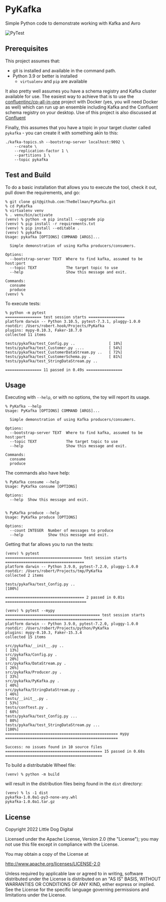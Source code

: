 # PyKafka
Simple Python code to demonstrate working with Kafka and Avro

![PyTest](https://github.com/TheBellman/PyKafka/workflows/PyTest/badge.svg?branch=main)


## Prerequisites
This project assumes that:

- git is installed and available in the command path.
- Python 3.9 or better is installed
  - `virtualenv` and `pip` are available

It also pretty well assumes you have a schema registry and Kafka cluster available for use. The easiest way to achieve that is to use the [confluentinc/cp-all-in-one](https://github.com/confluentinc/cp-all-in-one) project with Docker (yes, you will need Docker as well) which can run up an ensemble including Kafka and the Confluent schema registry on your desktop. Use of this project is also discussed at [Confluent](https://docs.confluent.io/platform/current/tutorials/build-your-own-demos.html)

Finally, this assumes that you have a topic in your target cluster called `pykafka` - you can create it with something akin to this:

```shell
./kafka-topics.sh --bootstrap-server localhost:9092 \
    --create \
    --replication-factor 1 \
    --partitions 1 \ 
    --topic pykafka
```

## Test and Build
To do a basic installation that allows you to execute the tool, check it out, pull down the requirements, and go:

```shell
% git clone git@github.com:TheBellman/PyKafka.git
% cd PyKafka
% virtualenv venv
% . venv/bin/activate
(venv) % python -m pip install --upgrade pip
(venv) % pip install -r requirements.txt
(venv) % pip install --editable .
(venv) % pykafka
Usage: pykafka [OPTIONS] COMMAND [ARGS]...

  Simple demonstration of using Kafka producers/consumers.

Options:
  --bootstrap-server TEXT  Where to find kafka, assumed to be host:port
  --topic TEXT             The target topic to use
  --help                   Show this message and exit.

Commands:
  consume
  produce
(venv) %
```

To execute tests:

```shell
% python -m pytest
================ test session starts ================
platform darwin -- Python 3.10.5, pytest-7.3.1, pluggy-1.0.0
rootdir: /Users/robert.hook/Projects/PyKafka
plugins: mypy-0.10.3, Faker-18.7.0
collected 11 items                                                                                                                                                                                         

tests/pykafka/test_Config.py ..               [ 18%]
tests/pykafka/test_Customer.py ....           [ 54%]
tests/pykafka/test_CustomerDataStream.py ..   [ 72%]
tests/pykafka/test_CustomerSchema.py .        [ 81%]
tests/pykafka/test_StringDataStream.py .. 

================ 11 passed in 0.49s ================
```

## Usage
Executing with `--help`, or with no options, the toy will report its usage.

```shell
% PyKafka --help
Usage: PyKafka [OPTIONS] COMMAND [ARGS]...

  Simple demonstration of using Kafka producers/consumers.

Options:
  --bootstrap-server TEXT  Where to find kafka, assumed to be host:port
  --topic TEXT             The target topic to use
  --help                   Show this message and exit.

Commands:
  consume
  produce
```

The commands also have help:
```shell
% PyKafka consume --help
Usage: PyKafka consume [OPTIONS]

Options:
  --help  Show this message and exit.


% PyKafka produce --help
Usage: PyKafka produce [OPTIONS]

Options:
  --count INTEGER  Number of messages to produce
  --help           Show this message and exit.
```

Getting that far allows you to run the tests:

```shell
(venv) % pytest
================================== test session starts ===================================
platform darwin -- Python 3.9.0, pytest-7.2.0, pluggy-1.0.0
rootdir: /Users/robert/Projects/tmp/PyKafka
collected 2 items                                                                        

tests/pykafka/test_Config.py ..                                                    [100%]

=================================== 2 passed in 0.01s ====================================

(venv) % pytest --mypy          
========================================== test session starts ===========================================
platform darwin -- Python 3.9.0, pytest-7.2.0, pluggy-1.0.0
rootdir: /Users/robert/Projects/python/PyKafka
plugins: mypy-0.10.3, Faker-15.3.4
collected 15 items                                                                                       

src/pykafka/__init__.py ..                                                                         [ 13%]
src/pykafka/Config.py .                                                                            [ 20%]
src/pykafka/DataStream.py .                                                                        [ 26%]
src/pykafka/Producer.py .                                                                          [ 33%]
src/pykafka/PyKafka.py .                                                                           [ 40%]
src/pykafka/StringDataStream.py .                                                                  [ 46%]
tests/__init__.py .                                                                                [ 53%]
tests/conftest.py .                                                                                [ 60%]
tests/pykafka/test_Config.py ...                                                                   [ 80%]
tests/pykafka/test_StringDataStream.py ...                                                         [100%]
================================================== mypy ==================================================

Success: no issues found in 10 source files
=========================================== 15 passed in 0.68s ===========================================
```

To build a distributable Wheel file:

```shell
(venv) % python -m build
```

will result in the distribution files being found in the `dist` directory:

```shell
(venv) % ls -1 dist
pykafka-1.0.0a1-py3-none-any.whl
pykafka-1.0.0a1.tar.gz
```

## License

Copyright 2022 Little Dog Digital

Licensed under the Apache License, Version 2.0 (the "License"); you may not use this file except in compliance with the License.

You may obtain a copy of the License at

http://www.apache.org/licenses/LICENSE-2.0

Unless required by applicable law or agreed to in writing, software distributed under the License is distributed on an "AS IS" BASIS, WITHOUT WARRANTIES OR CONDITIONS OF ANY KIND, either express or implied. See the License for the specific language governing permissions and limitations under the License.
